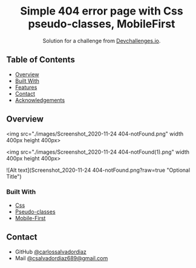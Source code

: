 <!-- Please update value in the {}  -->

<h1 align="center">Simple 404 error page with Css pseudo-classes, MobileFirst</h1>

<div align="center">
   Solution for a challenge from  <a href="http://devchallenges.io" target="_blank">Devchallenges.io</a>.
</div>

<!-- TABLE OF CONTENTS -->

## Table of Contents

- [Overview](#overview)
- [Built With](#built-with)
- [Features](#features)
- [Contact](#contact)
- [Acknowledgements](#acknowledgements)

<!-- OVERVIEW -->

## Overview

<img src="./images/Screenshot_2020-11-24 404-notFound.png" width 400px height 400px>

<img src="./images/Screenshot_2020-11-24 404-notFound(1).png" width 400px height 400px>

![Alt text](Screenshot_2020-11-24 404-notFound.png?raw=true "Optional Title")




### Built With

<!-- This section should list any major frameworks that you built your project using. Here are a few examples.-->

- [Css](https://developer.mozilla.org/es/docs/Web/CSS)
- [Pseudo-classes](#)
- [Mobile-First](#)

## Contact


- GitHub [@carlossalvadordiaz](https://{github.com/carlossalvadordiaz})
- Mail [@csalvadordiaz689@gmail.com](mailto:csalvadordiaz689@gmail.com)

